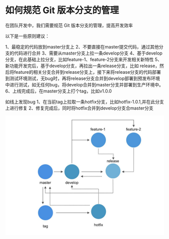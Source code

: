 # 如何规范 Git 版本分支的管理

在团队开发中，我们需要规范 Git 版本分支的管理，提高开发效率

以下是一些原则建议：

1、最稳定的代码放到master分支上
2、不要直接在master提交代码，通过其他分支的代码进行合并
3、需要从master分支上拉一条develop分支
4、基于develop分支，在此基础上拉分支，比如feature-1、feature-2分支来开发相关新特性
5、新功能开发完后，基于develop分支，再拉出一条release分支，比如 release，然后将feature的相关分支合并到release分支上，接下来将release分支的代码部署到测试环境测试，无bug时，再将release分支合并到develop部署到预发布环境中进行测试，如无任何bug，将develop合并到master分支并部署到生产环境中。
6、上线完成后，在master分支上打个tag，比如v1.0.0

如线上发现bug
1、在当前tag上拉取一条hotfix分支，比如hotfix-1.0.1,并在此分支上进行修复
2、修复完成后，同时将hotfix合并到develop分支合master分支

![git-flow](../images/javascript/git-flow.jpg)
